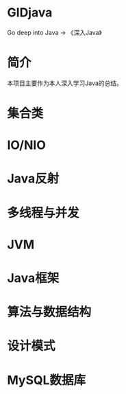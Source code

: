 # GIDjava
Go deep into Java -> 《深入Java》

# 简介
本项目主要作为本人深入学习Java的总结。

# 集合类

# IO/NIO

# Java反射

# 多线程与并发

# JVM

# Java框架

# 算法与数据结构

# 设计模式

# MySQL数据库
